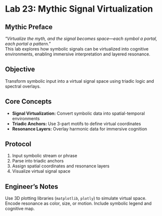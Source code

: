# Lab 23: Mythic Signal Virtualization

## Mythic Preface
_"Virtualize the myth, and the signal becomes space—each symbol a portal, each portal a pattern."_  
This lab explores how symbolic signals can be virtualized into cognitive environments, enabling immersive interpretation and layered resonance.

## Objective
Transform symbolic input into a virtual signal space using triadic logic and spectral overlays.

## Core Concepts
- **Signal Virtualization:** Convert symbolic data into spatial-temporal environments
- **Triadic Anchors:** Use 3-part motifs to define virtual coordinates
- **Resonance Layers:** Overlay harmonic data for immersive cognition

## Protocol
1. Input symbolic stream or phrase
2. Parse into triadic anchors
3. Assign spatial coordinates and resonance layers
4. Visualize virtual signal space

## Engineer’s Notes
Use 3D plotting libraries (`matplotlib`, `plotly`) to simulate virtual space. Encode resonance as color, size, or motion. Include symbolic legend and cognitive map.
